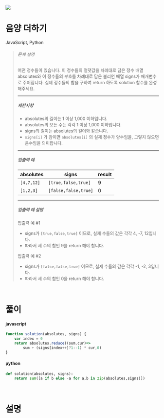 ![](/img/programmers.png)

# 음양 더하기

JavaScript, Python

>###### 문제 설명
>
>어떤 정수들이 있습니다. 이 정수들의 절댓값을 차례대로 담은 정수 배열 absolutes와 이 정수들의 부호를 차례대로 담은 불리언 배열 signs가 매개변수로 주어집니다. 실제 정수들의 합을 구하여 return 하도록 solution 함수를 완성해주세요.
>
>* * * * *
>
>##### 제한사항
>
>-   absolutes의 길이는 1 이상 1,000 이하입니다.
>    -   absolutes의 모든 수는 각각 1 이상 1,000 이하입니다.
>-   signs의 길이는 absolutes의 길이와 같습니다.
>    -   `signs[i]` 가 참이면 `absolutes[i]` 의 실제 정수가 양수임을, 그렇지 않으면 음수임을 의미합니다.
>
>* * * * *
>
>##### 입출력 예
>
>| absolutes | signs | result |
>| --- | --- | --- |
>| `[4,7,12]` | `[true,false,true]` | 9 |
>| `[1,2,3]` | `[false,false,true]` | 0 |
>
>* * * * *
>
>##### 입출력 예 설명
>
>입출력 예 #1
>
>-   signs가 `[true,false,true]` 이므로, 실제 수들의 값은 각각 4, -7, 12입니다.
>-   따라서 세 수의 합인 9를 return 해야 합니다.
>
>입출력 예 #2
>
>-   signs가 `[false,false,true]` 이므로, 실제 수들의 값은 각각 -1, -2, 3입니다.
>-   따라서 세 수의 합인 0을 return 해야 합니다.

<br/>

# 풀이

#### javascript
```javascript
function solution(absolutes, signs) {
    var index = 0
    return absolutes.reduce((sum,cur)=>
        sum + (signs[index++]?1:-1) * cur,0)
}
```

#### python
```python
def solution(absolutes, signs):
    return sum([a if b else -a for a,b in zip(absolutes,signs)])
```

<br/>

# 설명
